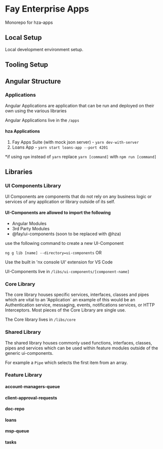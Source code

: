 # Fay Enterprise Apps

Monorepo for hza-apps

## Local Setup

Local development environment setup.

## Tooling Setup

## Angular Structure

### Applications

Angular Applications are application that can be run and deployed on their own using
the various libraries

Angular Applications live in the `/apps`

#### hza Applications

1. Fay Apps Suite (with mock json server) - `yarn dev-with-server`
2. Loans App - `yarn start loans-app --port 4201`

\*if using `npm` instead of `yarn` replace `yarn [command]` with `npm run [command]`

## Libraries

### UI Components Library

UI Components are components that do not rely on
any business logic or services of any application or library outside of its self.

#### UI-Components are allowed to import the following

- Angular Modules
- 3rd Party Modules
- @fay/ui-components (soon to be replaced with @hza)

use the following command to create a new UI-Component

`ng g lib [name] --directory=ui-components` OR

Use the built in 'nx console UI' extension for VS Code

UI-Components live in `/libs/ui-components/[component-name]`

### Core Library

The core library houses specific services, interfaces, classes and pipes which are vital to an 'Application` an example of this would be an Authentication service, messaging, events, notifications services,  or HTTP Interceptors. Most pieces of the Core Library are single use.

The Core library lives in `/libs/core`

### Shared Library

The shared library houses commonly used
functions, interfaces, classes, pipes and services which can be used within feature modules outside of the generic ui-components.

For example a `Pipe` which selects the first item from an array.

### Feature Library


#### account-managers-queue
#### client-approval-requests
#### doc-repo
#### loans
#### msp-queue
#### tasks



